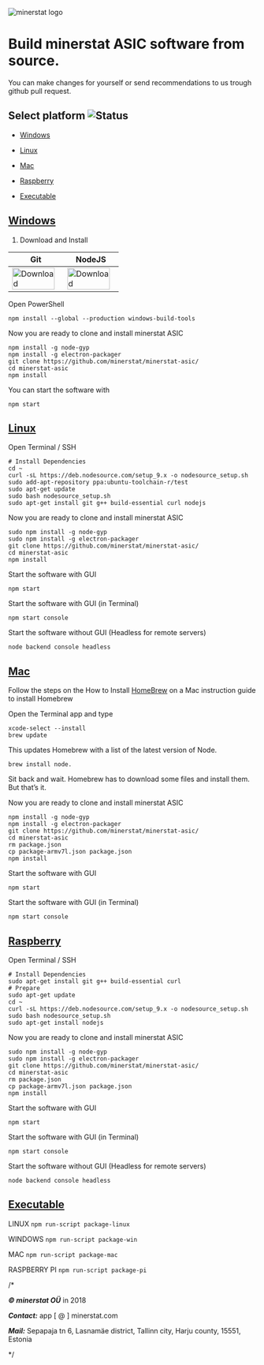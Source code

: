 ![minerstat logo](https://cdn.rawgit.com/minerstat/minerstat-asic/master/docs/logo_full.svg)

# Build minerstat ASIC software from source.

You can make changes for yourself or send recommendations to us trough github pull request.

## Select platform <img alt="Status" src="https://ci.appveyor.com/api/projects/status/github/coinscrow/minerstat-asic?branch=master&svg=true" alt="Build">

- [Windows](#windows)

- [Linux](#linux)

- [Mac](#mac)

- [Raspberry](#raspberry)

- [Executable](#executable)

## [Windows](#windows)

1) Download and Install


| Git | NodeJS |
|--|--|
| <a href='https://git-scm.com/download/win'><img alt="Download" src="https://cdn.rawgit.com/minerstat/minerstat-asic/master/docs/button_download.svg" width="95%"></a> | <a href='https://nodejs.org/en/'><img alt="Download" src="https://cdn.rawgit.com/minerstat/minerstat-asic/master/docs/button_download.svg" width="95%"></a> | 

Open PowerShell

    npm install --global --production windows-build-tools

Now you are ready to clone and install minerstat ASIC

    npm install -g node-gyp
    npm install -g electron-packager
    git clone https://github.com/minerstat/minerstat-asic/
    cd minerstat-asic
    npm install

You can start the software with

    npm start


## [Linux](#linux)

Open Terminal / SSH

    # Install Dependencies
    cd ~
    curl -sL https://deb.nodesource.com/setup_9.x -o nodesource_setup.sh
    sudo add-apt-repository ppa:ubuntu-toolchain-r/test
    sudo apt-get update
    sudo bash nodesource_setup.sh
    sudo apt-get install git g++ build-essential curl nodejs
    
Now you are ready to clone and install minerstat ASIC  

    sudo npm install -g node-gyp
    sudo npm install -g electron-packager
    git clone https://github.com/minerstat/minerstat-asic/
    cd minerstat-asic
    npm install

Start the software with GUI

    npm start

Start the software with GUI (in Terminal)

    npm start console
    
Start the software without GUI (Headless for remote servers)

    node backend console headless


## [Mac](#mac)

Follow the steps on the How to Install [HomeBrew](https://treehouse.github.io/installation-guides/mac/homebrew) on a Mac instruction guide to install Homebrew 

Open the Terminal app and type 

    xcode-select --install
    brew update

This updates Homebrew with a list of the latest version of Node.

    brew install node.


Sit back and wait. Homebrew has to download some files and install them. But that’s it.


Now you are ready to clone and install minerstat ASIC  

    npm install -g node-gyp
    npm install -g electron-packager
    git clone https://github.com/minerstat/minerstat-asic/
    cd minerstat-asic
    rm package.json
    cp package-armv7l.json package.json
    npm install

Start the software with GUI

    npm start

Start the software with GUI (in Terminal)

    npm start console
    

## [Raspberry](#raspberry)

Open Terminal / SSH

    # Install Dependencies
    sudo apt-get install git g++ build-essential curl
    # Prepare
    sudo apt-get update
    cd ~
    curl -sL https://deb.nodesource.com/setup_9.x -o nodesource_setup.sh
    sudo bash nodesource_setup.sh
    sudo apt-get install nodejs
    
Now you are ready to clone and install minerstat ASIC  
    
    sudo npm install -g node-gyp
    sudo npm install -g electron-packager
    git clone https://github.com/minerstat/minerstat-asic/
    cd minerstat-asic
    rm package.json
    cp package-armv7l.json package.json
    npm install

Start the software with GUI

    npm start

Start the software with GUI (in Terminal)

    npm start console
    
Start the software without GUI (Headless for remote servers)

    node backend console headless


## [Executable](#executable)

LINUX `npm run-script package-linux`

WINDOWS `npm run-script package-win`

MAC  `npm run-script package-mac`

RASPBERRY PI `npm run-script package-pi`


/*

***© minerstat OÜ*** in 2018


***Contact:*** app [ @ ] minerstat.com 


***Mail:*** Sepapaja tn 6, Lasnamäe district, Tallinn city, Harju county, 15551, Estonia

*/
